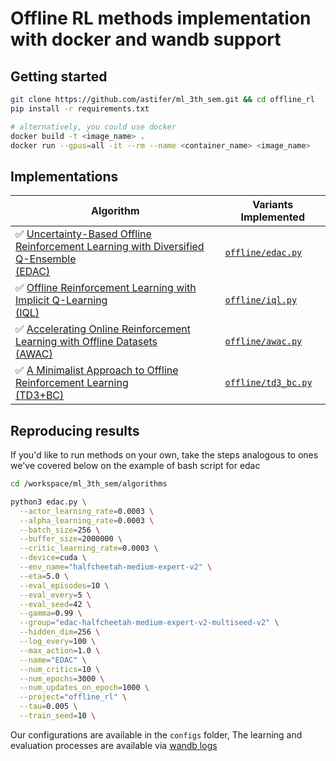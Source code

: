 # Offline RL methods implementation with docker and wandb support


## Getting started
```bash
git clone https://github.com/astifer/ml_3th_sem.git && cd offline_rl
pip install -r requirements.txt

# alternatively, you could use docker
docker build -t <image_name> .
docker run --gpus=all -it --rm --name <container_name> <image_name>
```

## Implementations
| Algorithm                                                                                                                      | Variants Implemented                           |
|--------------------------------------------------------------------------------------------------------------------------------|------------------------------------------------|
| ✅ [Uncertainty-Based Offline Reinforcement Learning with Diversified Q-Ensemble <br>(EDAC)](https://arxiv.org/abs/2110.01548) | [`offline/edac.py`](algorithms/edac.py)        |
| ✅ [Offline Reinforcement Learning with Implicit Q-Learning <br>(IQL)](https://arxiv.org/abs/2110.06169)                       | [`offline/iql.py`](algorithms/iql.py)          |
| ✅ [Accelerating Online Reinforcement Learning with Offline Datasets <br>(AWAC)](https://arxiv.org/abs/2006.09359)             | [`offline/awac.py`](algorithms/awac.py)        |
| ✅ [A Minimalist Approach to Offline Reinforcement Learning <br>(TD3+BC)](https://arxiv.org/abs/2106.06860)                    | [`offline/td3_bc.py`](algorithms/td3_bc.py)    |


## Reproducing results
If you'd like to run methods on your own, take the steps analogous to ones we've covered below on the example of bash script for edac
```bash
cd /workspace/ml_3th_sem/algorithms

python3 edac.py \
  --actor_learning_rate=0.0003 \
  --alpha_learning_rate=0.0003 \
  --batch_size=256 \
  --buffer_size=2000000 \
  --critic_learning_rate=0.0003 \
  --device=cuda \
  --env_name="halfcheetah-medium-expert-v2" \
  --eta=5.0 \
  --eval_episodes=10 \
  --eval_every=5 \
  --eval_seed=42 \
  --gamma=0.99 \
  --group="edac-halfcheetah-medium-expert-v2-multiseed-v2" \
  --hidden_dim=256 \
  --log_every=100 \
  --max_action=1.0 \
  --name="EDAC" \
  --num_critics=10 \
  --num_epochs=3000 \
  --num_updates_on_epoch=1000 \
  --project="offline_rl" \
  --tau=0.005 \
  --train_seed=10 \
```
Our configurations are available in the `configs` folder, The learning and evaluation processes are available via [wandb logs](https://wandb.ai/astifer/offline_rl?nw=nwuserastifer)
